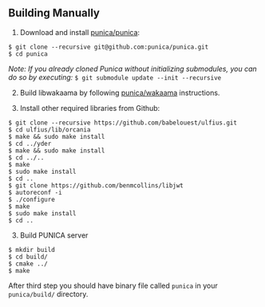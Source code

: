 **Building Manually**
----
1. Download and install [punica/punica](https://github.com/punica/punica):
```
$ git clone --recursive git@github.com:punica/punica.git
$ cd punica
```
_Note: If you already cloned Punica without initializing submodules, you can do so by executing:_
    ```
    $ git submodule update --init --recursive
    ```

2. Build libwakaama by following [punica/wakaama](https://github.com/punica/wakaama) instructions.

3. Install other required libraries from Github:
```
$ git clone --recursive https://github.com/babelouest/ulfius.git
$ cd ulfius/lib/orcania
$ make && sudo make install
$ cd ../yder
$ make && sudo make install
$ cd ../..
$ make
$ sudo make install
$ cd ..
$ git clone https://github.com/benmcollins/libjwt
$ autoreconf -i
$ ./configure
$ make
$ sudo make install
$ cd ..
```

3. Build PUNICA server
```
$ mkdir build
$ cd build/
$ cmake ../
$ make
```
After third step you should have binary file called `punica` in your `punica/build/` directory.

